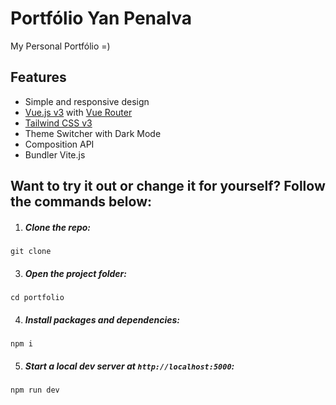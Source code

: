 # Portfólio Yan Penalva

My Personal Portfólio =)

## Features

-   Simple and responsive design
-   [Vue.js v3](https://vuejs.org) with [Vue Router](https://router.vuejs.org)
-   [Tailwind CSS v3](https://tailwindcss.com)
-   Theme Switcher with Dark Mode
-   Composition API
-   Bundler Vite.js   


## Want to try it out or change it for yourself? Follow the commands below:

1. ##### Clone the repo:

```
git clone 
```

3. ##### Open the project folder:

```
cd portfolio
```

4. ##### Install packages and dependencies:

```
npm i
```

5. ##### Start a local dev server at `http://localhost:5000`:

```
npm run dev
```

